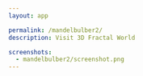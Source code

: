```yaml
---
layout: app

permalink: /mandelbulber2/
description: Visit 3D Fractal World

screenshots:
  - mandelbulber2/screenshot.png
---
```

